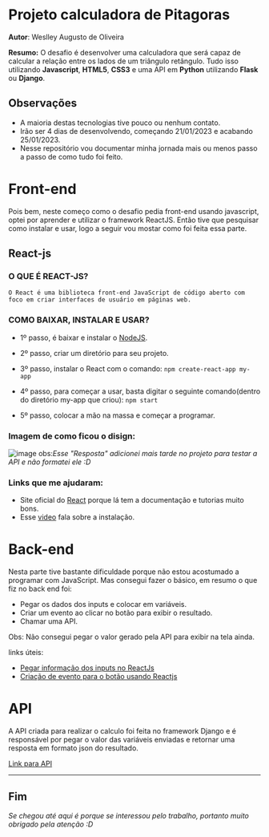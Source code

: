 # Projeto calculadora de Pitagoras

**Autor**: Weslley Augusto de Oliveira

**Resumo:** O desafio é desenvolver uma calculadora que será capaz de calcular a relação entre os lados de um triângulo
retângulo. Tudo isso utilizando **Javascript**, **HTML5**, **CSS3**  e uma API em **Python** utilizando **Flask** ou **Django**.



## Observações

* A maioria destas tecnologias tive pouco ou nenhum contato.
* Irão ser 4 dias de desenvolvendo, começando 21/01/2023 e acabando 25/01/2023.
* Nesse repositório vou documentar minha jornada mais ou menos passo a passo de como tudo foi feito.



# Front-end

Pois bem, neste começo como o desafio pedia front-end usando javascript, optei por aprender e utilizar o framework ReactJS. Então tive que pesquisar como instalar e usar, logo a seguir vou mostar como foi feita essa parte. 

## React-js
  
  
### O QUE É REACT-JS?
   

````
O React é uma biblioteca front-end JavaScript de código aberto com foco em criar interfaces de usuário em páginas web.
````

### COMO BAIXAR, INSTALAR E USAR? 
   
* 1º passo, é baixar e instalar o [NodeJS](https://nodejs.org/en/download/).

* 2º passo, criar um diretório para seu projeto.

* 3º passo, instalar o React com o comando: `npm create-react-app my-app ` 

* 4º passo, para começar a usar, basta digitar o seguinte comando(dentro do diretório my-app que criou): `npm start`

* 5º passo, colocar a mão na massa e começar a programar.

### Imagem de como ficou o disign:

![image](https://user-images.githubusercontent.com/84606803/214723946-e34dc9d9-d5eb-4370-8ec6-08c2aa0064ed.png)
obs:*Esse "Resposta" adicionei mais tarde no projeto para testar a API e não formatei ele :D*


### Links que me ajudaram:

* Site oficial do [React](https://pt-br.reactjs.org/docs/getting-started.html) porque lá tem a documentação e tutorias muito bons.
* Esse [video](https://www.youtube.com/watch?v=tPdoxF0kunU) fala sobre a instalação.


# Back-end

Nesta parte tive bastante dificuldade porque não estou acostumado a programar com JavaScript. Mas consegui fazer o básico, em resumo o que fiz no back end foi:
* Pegar os dados dos inputs e colocar em variáveis.
* Criar um evento ao clicar no botão para exibir o resultado.
* Chamar uma API.

Obs: Não consegui pegar o valor gerado pela API para exibir na tela ainda.

links úteis:

* [Pegar informação dos inputs no ReactJs](https://www.youtube.com/watch?v=0705NnPVDfU)
* [Criação de evento para o botão usando Reactjs](https://www.youtube.com/watch?v=UihbmA0pTCE)


# API

A API criada para realizar o calculo foi feita no framework Django e é responsável por pegar o valor das variáveis enviadas e retornar uma resposta em formato json do resultado. 

[Link para API]()

------------

## Fim



*Se chegou até aqui é porque se interessou pelo trabalho, portanto muito obrigado pela atenção :D*




